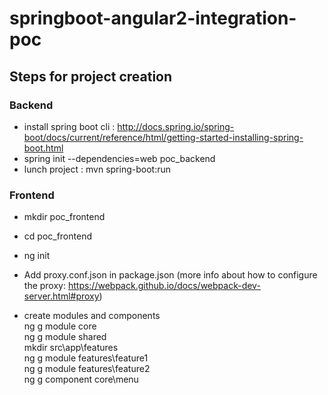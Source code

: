 # springboot-angular2-integration-poc

## Steps for project creation

### Backend
- install spring boot cli : http://docs.spring.io/spring-boot/docs/current/reference/html/getting-started-installing-spring-boot.html
- spring init --dependencies=web poc_backend
- lunch project : mvn spring-boot:run

### Frontend
- mkdir poc_frontend
- cd poc_frontend
- ng init

- Add proxy.conf.json in package.json (more info about how to configure the proxy: https://webpack.github.io/docs/webpack-dev-server.html#proxy)

- create modules and components  
ng g module core  
ng g module shared  
mkdir src\app\features  
ng g module features\feature1  
ng g module features\feature2  
ng g component core\menu  
